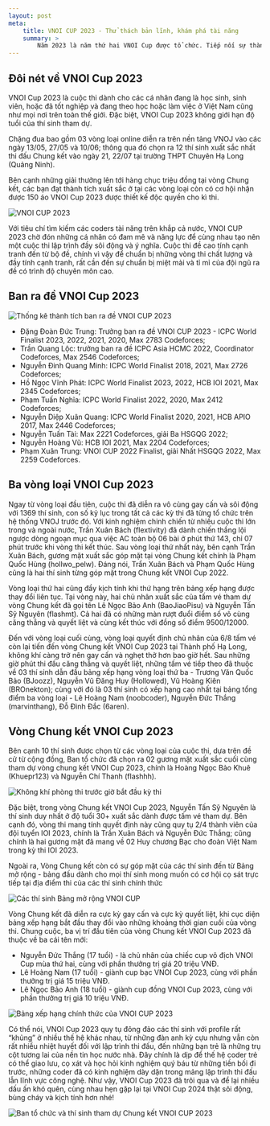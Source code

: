 ```yaml
---
layout: post
meta:
    title: VNOI CUP 2023 - Thử thách bản lĩnh, khám phá tài năng
    summary: >
        Năm 2023 là năm thứ hai VNOI Cup được tổ chức. Tiếp nối sự thành công của mùa đầu tiên, VNOI Cup 2023 khởi động với mục đích tìm kiếm những tài năng lập trình trẻ Việt Nam. Trải qua ba vòng loại đầy cam go và vòng Chung kết vô cùng gay cấn, chủ nhân của chiếc cup vô địch VNOI Cup 2023 danh giá đã lộ diện. Hãy cùng điểm lại chặng đường tìm ra những gương mặt xuất sắc trong cuộc thi này nhé!
---
```


## Đôi nét về VNOI Cup 2023

VNOI Cup 2023 là cuộc thi dành cho các cá nhân đang là học sinh, sinh viên, hoặc đã tốt nghiệp và đang theo học hoặc làm việc ở Việt Nam cũng như mọi nơi trên toàn thế giới. Đặc biệt, VNOI Cup 2023 không giới hạn độ tuổi của thí sinh tham dự.

Chặng đua bao gồm 03 vòng loại online diễn ra trên nền tảng VNOJ vào các ngày 13/05, 27/05 và 10/06; thông qua đó chọn ra 12 thí sinh xuất sắc nhất thi đấu Chung kết vào ngày 21, 22/07 tại trường THPT Chuyên Hạ Long (Quảng Ninh).

Bên cạnh những giải thưởng lên tới hàng chục triệu đồng tại vòng Chung kết, các bạn đạt thành tích xuất sắc ở tại các vòng loại còn có cơ hội nhận được 150 áo VNOI Cup 2023 được thiết kế độc quyền cho kì thi. 

![VNOI CUP 2023](../assets/vnoi-cup/image1.jpg)

Với tiêu chí tìm kiếm các coders tài năng trên khắp cả nước, VNOI CUP 2023 chờ đón những cá nhân có đam mê và năng lực để cùng nhau tạo nên một cuộc thi lập trình đầy sôi động và ý nghĩa. Cuộc thi đề cao tính cạnh tranh đến từ bộ đề, chính vì vậy để chuẩn bị những vòng thi chất lượng và đầy tính cạnh tranh, rất cần đến sự chuẩn bị miệt mài và tỉ mỉ của đội ngũ ra đề có trình độ chuyên môn cao.

## Ban ra đề VNOI Cup 2023
    
![Thống kê thành tích ban ra đề VNOI CUP 2023](../assets/vnoi-cup/image4.png)
- Đặng Đoàn Đức Trung: Trưởng ban ra đề VNOI CUP 2023 - ICPC World Finalist 2023, 2022, 2021, 2020, Max 2783 Codeforces;
- Trần Quang Lộc: trưởng ban ra đề ICPC Asia HCMC 2022, Coordinator Codeforces, Max 2546 Codeforces;
- Nguyễn Đinh Quang Minh: ICPC World Finalist 2018, 2021, Max 2726 Codeforces;
- Hồ Ngọc Vĩnh Phát: ICPC World Finalist 2023, 2022, HCB IOI 2021, Max 2345 Codeforces;
- Phạm Tuấn Nghĩa: ICPC World Finalist 2022, 2020, Max 2412 Codeforces;
- Nguyễn Diệp Xuân Quang: ICPC World Finalist 2020, 2021, HCB APIO 2017, Max 2446 Codeforces;
- Nguyễn Tuấn Tài: Max 2221 Codeforces, giải Ba HSGQG 2022;
- Nguyễn Hoàng Vũ: HCB IOI 2021, Max 2204 Codeforces;
- Phạm Xuân Trung: VNOI CUP 2022 Finalist, giải Nhất HSGQG 2022, Max 2259 Codeforces.

## Ba vòng loại VNOI Cup 2023

Ngay từ vòng loại đầu tiên, cuộc thi đã diễn ra vô cùng gay cấn và sôi động với 1369 thí sinh, con số kỷ lục trong tất cả các kỳ thi đã từng tổ chức trên hệ thống VNOJ trước đó. Với kinh nghiệm chinh chiến từ nhiều cuộc thi lớn trong và ngoài nước, Trần Xuân Bách (flextivity) đã dành chiến thắng lội ngược dòng ngoạn mục qua việc AC toàn bộ 06 bài ở phút thứ 143, chỉ 07 phút trước khi vòng thi kết thúc. Sau vòng loại thứ nhất này, bên cạnh Trần Xuân Bách, gương mặt xuất sắc góp mặt tại vòng Chung kết chính là Phạm Quốc Hùng (hollwo_pelw). Đáng nói, Trần Xuân Bách và Phạm Quốc Hùng cũng là hai thí sinh từng góp mặt trong Chung kết VNOI Cup 2022. 

Vòng loại thứ hai cũng đầy kịch tính khi thứ hạng trên bảng xếp hạng được thay đổi liên tục. Tại vòng này, hai chủ nhân xuất sắc của tấm vé tham dự vòng Chung kết đã gọi tên Lê Ngọc Bảo Anh (BaoJiaoPisu) và Nguyễn Tấn Sỹ Nguyên (flashmt). Cả hai đã có những màn rượt đuổi điểm số vô cùng căng thẳng và quyết liệt và cùng kết thúc với đồng số điểm 9500/12000. 

Đến với vòng loại cuối cùng, vòng loại quyết định chủ nhân của 6/8 tấm vé còn lại tiến đến vòng Chung kết VNOI Cup 2023 tại Thành phố Hạ Long, không khí càng trở nên gay cấn và nghẹt thở hơn bao giờ hết. Sau những giờ phút thi đấu căng thẳng và quyết liệt, những tấm vé tiếp theo đã thuộc về 03 thí sinh dẫn đầu bảng xếp hạng vòng loại thứ ba - Trương Văn Quốc Bảo (BJoozz), Nguyễn Vũ Đăng Huy (Hollowed), Vũ Hoàng Kiên (BROnekton); cùng với đó là 03 thí sinh có xếp hạng cao nhất tại bảng tổng điểm ba vòng loại - Lê Hoàng Nam (noobcoder), Nguyễn Đức Thắng (marvinthang), Đỗ Đình Đắc (6aren).

## Vòng Chung kết VNOI Cup 2023

Bên cạnh 10 thí sinh được chọn từ các vòng loại của cuộc thi, dựa trên đề cử từ cộng đồng, Ban tổ chức đã chọn ra 02 gương mặt xuất sắc cuối cùng tham dự vòng chung kết VNOI Cup 2023, chính là Hoàng Ngọc Bảo Khuê (Khuepr123) và Nguyễn Chí Thanh (flashhh).

![Không khí phòng thi trước giờ bắt đầu kỳ thi](../assets/vnoi-cup/image3.jpg)

Đặc biệt, trong vòng Chung kết VNOI Cup 2023, Nguyễn Tấn Sỹ Nguyên là thí sinh duy nhất ở độ tuổi 30+ xuất sắc dành được tấm vé tham dự. Bên cạnh đó, vòng thi mang tính quyết định này cũng quy tụ 2/4 thành viên của đội tuyển IOI 2023, chính là Trần Xuân Bách và Nguyễn Đức Thắng; cũng chính là hai gương mặt đã mang về 02 Huy chương Bạc cho đoàn Việt Nam trong kỳ thi IOI 2023. 

Ngoài ra, Vòng Chung kết còn có sự góp mặt của các thí sinh đến từ Bảng mở rộng - bảng đấu dành cho mọi thí sinh mong muốn có cơ hội cọ sát trực tiếp tại địa điểm thi của các thí sinh chính thức

![Các thí sinh Bảng mở rộng VNOI CUP](../assets/vnoi-cup/image6.jpg)

Vòng Chung kết đã diễn ra cực kỳ gay cấn và cực kỳ quyết liệt, khi cục diện bảng xếp hạng bắt đầu thay đổi vào những khoảng thời gian cuối của vòng thi. Chung cuộc, ba vị trí đầu tiên của vòng Chung kết VNOI Cup 2023 đã thuộc về ba cái tên mới:

- Nguyễn Đức Thắng (17 tuổi) - là chủ nhân của chiếc cup vô địch VNOI Cup mùa thứ hai, cùng với phần thưởng trị giá 20 triệu VNĐ.
- Lê Hoàng Nam (17 tuổi) - giành cup bạc VNOI Cup 2023, cùng với phần thưởng trị giá 15 triệu VNĐ.
- Lê Ngọc Bảo Anh (18 tuổi) - giành cup đồng VNOI Cup 2023, cùng với phần thưởng trị giá 10 triệu VNĐ.

![Bảng xếp hạng chính thức của VNOI CUP 2023](../assets/vnoi-cup/image5.png)

Có thể nói, VNOI Cup 2023 quy tụ đông đảo các thí sinh với profile rất “khủng” ở nhiều thế hệ khác nhau, từ những đàn anh kỳ cựu nhưng vẫn còn rất nhiều nhiệt huyết đối với lập trình thi đấu, đến những bạn trẻ là những trụ cột tương lai của nền tin học nước nhà. Đây chính là dịp để thế hệ coder trẻ có thể giao lưu, cọ xát và học hỏi kinh nghiệm quý báu từ những tiền bối đi trước, những coder đã có kinh nghiệm dày dặn trong mảng lập trình thi đấu lẫn lĩnh vực công nghệ. Như vậy, VNOI Cup 2023 đã trôi qua và để lại nhiều dấu ấn khó quên, cùng nhau hẹn gặp lại tại VNOI Cup 2024 thật sôi động, bùng cháy và kịch tính hơn nhé!

![Ban tổ chức và thí sinh tham dự Chung kết VNOI CUP 2023](../assets/vnoi-cup/image7.jpg)
